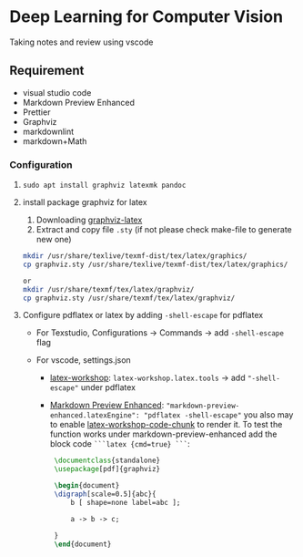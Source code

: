 # Deep Learning for Computer Vision

Taking notes and review using vscode

## Requirement

- visual studio code
- Markdown Preview Enhanced
- Prettier
- Graphviz
- markdownlint
- markdown+Math

### Configuration

1. `sudo apt install graphviz latexmk pandoc`
1. install package graphviz for latex

   1. Downloading [graphviz-latex]
   1. Extract and copy file `.sty` (if not please check make-file to generate new one)

   ```bash
   mkdir /usr/share/texlive/texmf-dist/tex/latex/graphics/
   cp graphviz.sty /usr/share/texlive/texmf-dist/tex/latex/graphics/

   or
   mkdir /usr/share/texmf/tex/latex/graphviz/
   cp graphviz.sty /usr/share/texmf/tex/latex/graphviz/
   ```

1. Configure pdflatex or latex by adding `-shell-escape` for pdflatex

   - For Texstudio, Configurations -> Commands -> add `-shell-escape` flag
   - For vscode, settings.json

     - [latex-workshop]:
       `latex-workshop.latex.tools` -> add `"-shell-escape"` under pdflatex
     - [Markdown Preview Enhanced][mpe]:
       `"markdown-preview-enhanced.latexEngine": "pdflatex -shell-escape"`
       you also may to enable [latex-workshop-code-chunk] to render it. To test the function works under markdown-preview-enhanced add the block code ` ```latex {cmd=true} ``` `:

       ```latex
        \documentclass{standalone}
        \usepackage[pdf]{graphviz}

        \begin{document}
        \digraph[scale=0.5]{abc}{
            b [ shape=none label=abc ];

            a -> b -> c;

        }
        \end{document}
       ```

[mpe]: https://github.com/shd101wyy/vscode-markdown-preview-enhanced
[graphviz-latex]: https://ctan.org/pkg/graphviz?lang=en
[latex-workshop]: https://github.com/James-Yu/LaTeX-Workshop
[latex-workshop-code-chunk]: https://github.com/shd101wyy/markdown-preview-enhanced/blob/master/docs/code-chunk.md
